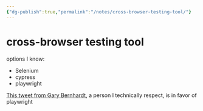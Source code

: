 ```yaml
---
{"dg-publish":true,"permalink":"/notes/cross-browser-testing-tool/"}
---
```


# cross-browser testing tool

options I know:

- Selenium
- cypress
- playwright

[This tweet from Gary Bernhardt](https://twitter.com/garybernhardt/status/1600969408427749378?s=20), a person I technically respect, is in favor of playwright

